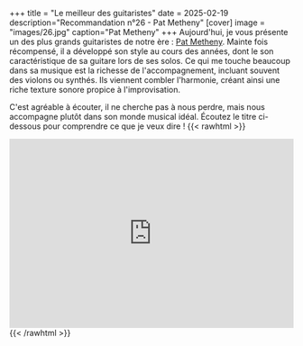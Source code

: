 +++
title = "Le meilleur des guitaristes"
date = 2025-02-19
description="Recommandation n°26 - Pat Metheny"
[cover]
image = "images/26.jpg"
caption="Pat Metheny"
+++
Aujourd'hui, je vous présente un des plus grands guitaristes de notre ère : [Pat Metheny](https://fr.wikipedia.org/wiki/Pat_Metheny).
Mainte fois récompensé, il a développé son style au cours des années, dont le son caractéristique de sa guitare lors de ses solos.
Ce qui me touche beaucoup dans sa musique est la richesse de l'accompagnement, incluant souvent des violons ou synthés.
Ils viennent combler l'harmonie, créant ainsi une riche texture sonore propice à l'improvisation.

C'est agréable à écouter, il ne cherche pas à nous perdre, mais nous accompagne plutôt dans son monde musical idéal.
Écoutez le titre ci-dessous pour comprendre ce que je veux dire !
{{< rawhtml >}}
<div style="max-width:100%;"><div style="position:relative;padding-bottom:calc(56.25% + 52px);height: 0;"><iframe style="position:absolute;top:0;left:0;" width="100%" height="100%" src="https://odesli.co/embed/?url=https%3A%2F%2Fartist.link%2Fpatmetheny&theme=light" frameborder="0" allowfullscreen sandbox="allow-same-origin allow-scripts allow-presentation allow-popups allow-popups-to-escape-sandbox" allow="clipboard-read; clipboard-write"></iframe></div></div>
{{< /rawhtml >}}